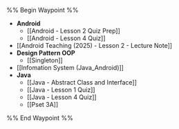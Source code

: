 %% Begin Waypoint %%
- **Android**
	- [[Android - Lesson 2 Quiz Prep]]
	- [[Android - Lesson 4 Quiz]]
- [[Android Teaching (2025) - Lesson 2 - Lecture Note]]
- **Design Pattern OOP**
	- [[Singleton]]
- [[Infomation System (Java_Android)]]
- **Java**
	- [[Java - Abstract Class and Interface]]
	- [[Java - Lesson 1 Quiz]]
	- [[Java - Lesson 4 Quiz]]
	- [[Pset 3A]]

%% End Waypoint %%
